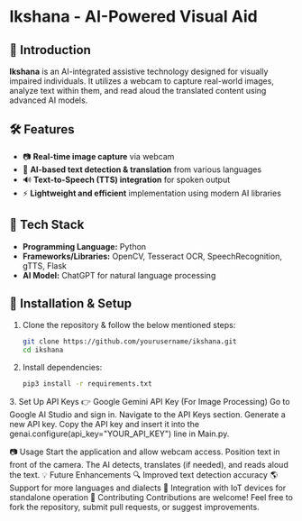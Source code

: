# Ikshana - AI-Powered Visual Aid

## 🌟 Introduction
**Ikshana** is an AI-integrated assistive technology designed for visually impaired individuals. It utilizes a webcam to capture real-world images, analyze text within them, and read aloud the translated content using advanced AI models. 

## 🛠️ Features
- 📷 **Real-time image capture** via webcam
- 🧠 **AI-based text detection & translation** from various languages
- 🔊 **Text-to-Speech (TTS) integration** for spoken output
- ⚡ **Lightweight and efficient** implementation using modern AI libraries

## 🚀 Tech Stack
- **Programming Language:** Python
- **Frameworks/Libraries:** OpenCV, Tesseract OCR, SpeechRecognition, gTTS, Flask
- **AI Model:** ChatGPT for natural language processing

## 🔧 Installation & Setup
1. Clone the repository & follow the below mentioned steps:
   ```bash
   git clone https://github.com/yourusername/ikshana.git
   cd ikshana
2. Install dependencies:
   ```bash
   pip3 install -r requirements.txt
3️. Set Up API Keys
👉 Google Gemini API Key (For Image Processing)
   Go to Google AI Studio and sign in.
   Navigate to the API Keys section.
   Generate a new API key.
   Copy the API key and insert it into the genai.configure(api_key="YOUR_API_KEY") line in Main.py.
   
   
📷 Usage
Start the application and allow webcam access.
Position text in front of the camera.
The AI detects, translates (if needed), and reads aloud the text.
💡 Future Enhancements
🔍 Improved text detection accuracy
🌎 Support for more languages and dialects
📡 Integration with IoT devices for standalone operation
🤝 Contributing
Contributions are welcome! Feel free to fork the repository, submit pull requests, or suggest improvements.

